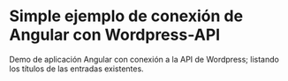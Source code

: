 # Simple ejemplo de conexión de Angular con Wordpress-API


Demo de aplicación Angular con conexión a la API de Wordpress; listando los títulos de las entradas existentes.
